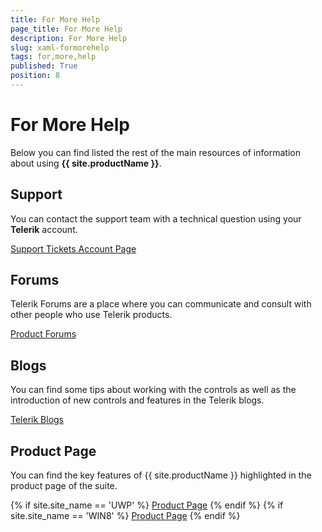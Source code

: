```yaml
---
title: For More Help
page_title: For More Help
description: For More Help
slug: xaml-formorehelp
tags: for,more,help
published: True
position: 8
---
```


# For More Help

Below you can find listed the rest of the main resources of information about using **{{ site.productName }}**.

## Support

You can contact the support team with a technical question using your **Telerik** account.

[Support Tickets Account Page](https://www.telerik.com/account/support-tickets)

## Forums

Telerik Forums are a place where you can communicate and consult with other people who use Telerik products.

[Product Forums](http://www.telerik.com/community/forums.aspx)

## Blogs

You can find some tips about working with the controls as well as the introduction of new controls and features in the Telerik blogs.

[Telerik Blogs](http://www.telerik.com/blogs)

## Product Page

You can find the key features of {{ site.productName }} highlighted in the product page of the suite.

{% if site.site_name == 'UWP' %}
[Product Page](http://www.telerik.com/universal-windows-platform-ui)
{% endif %}
{% if site.site_name == 'WIN8' %}
[Product Page](http://www.telerik.com/windows-universal-ui)
{% endif %}